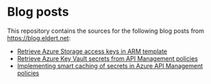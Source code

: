 # Blog posts

This repository contains the sources for the following blog posts from <https://blog.eldert.net>:

- [Retrieve Azure Storage access keys in ARM template](https://blog.eldert.net/retrieve-azure-storage-access-keys-in-arm-template)
- [Retrieve Azure Key Vault secrets from API Management policies](https://blog.eldert.net/retrieve-azure-key-vault-secrets-from-api-management-policies)
- [Implementing smart caching of secrets in Azure API Management policies](https://blog.eldert.net/implementing-smart-caching-of-secrets-in-azure-api-management-policies)
